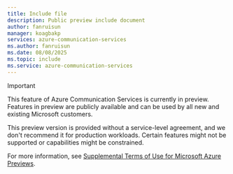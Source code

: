 ```yaml
---
title: Include file
description: Public preview include document
author: fanruisun
manager: koagbakp
services: azure-communication-services
ms.author: fanruisun
ms.date: 08/08/2025
ms.topic: include
ms.service: azure-communication-services
---
```

> [!IMPORTANT]
> This feature of Azure Communication Services is currently in preview. Features in preview are publicly available and can be used by all new and existing Microsoft customers.
>
> This preview version is provided without a service-level agreement, and we don't recommend it for production workloads. Certain features might not be supported or capabilities might be constrained.
>
> For more information, see [Supplemental Terms of Use for Microsoft Azure Previews](https://azure.microsoft.com/support/legal/preview-supplemental-terms/).
